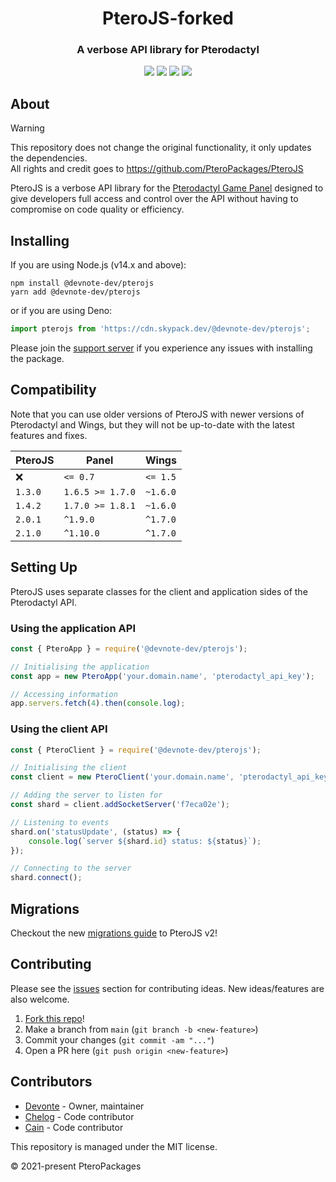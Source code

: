 <h1 align="center">PteroJS-forked</h1>
<h3 align="center"><strong>A verbose API library for Pterodactyl</strong></h3>
<p align="center"><a href="https://discord.com/invite/dwcfTjgn7S" type="_blank"><img src="https://img.shields.io/badge/discord-invite-5865f2?style=for-the-badge&logo=discord&logoColor=white"></a> <img src="https://img.shields.io/badge/version-2.2.2-3572A5?style=for-the-badge"> <img src="https://img.shields.io/github/issues/PteroPackages/PteroJS.svg?style=for-the-badge"> <a href="https://pteropackages.github.io/PteroJS/" type="_blank"><img src="https://img.shields.io/badge/docs-typedoc-e67e22?style=for-the-badge"></a></p>

## About
> [!WARNING]
> This repository does not change the original functionality, it only updates the dependencies. <br>
> All rights and credit goes to https://github.com/PteroPackages/PteroJS

PteroJS is a verbose API library for the [Pterodactyl Game Panel](https://pterodactyl.io) designed to give developers full access and control over the API without having to compromise on code quality or efficiency.

## Installing

If you are using Node.js (v14.x and above):

```
npm install @devnote-dev/pterojs
yarn add @devnote-dev/pterojs
```

or if you are using Deno:
```js
import pterojs from 'https://cdn.skypack.dev/@devnote-dev/pterojs';
```

Please join the [support server](https://discord.com/invite/dwcfTjgn7S) if you experience any issues with installing the package.

## Compatibility

Note that you can use older versions of PteroJS with newer versions of Pterodactyl and Wings, but they will not be up-to-date with the latest features and fixes.

| PteroJS | Panel            | Wings    |
| ------- | ---------------- | -------- |
| ❌      | `<= 0.7`         | `<= 1.5` |
| `1.3.0` | `1.6.5 >= 1.7.0` | `~1.6.0` |
| `1.4.2` | `1.7.0 >= 1.8.1` | `~1.6.0` |
| `2.0.1` | `^1.9.0`         | `^1.7.0` |
| `2.1.0` | `^1.10.0`        | `^1.7.0` |

## Setting Up

PteroJS uses separate classes for the client and application sides of the Pterodactyl API.

### Using the application API

```js
const { PteroApp } = require('@devnote-dev/pterojs');

// Initialising the application
const app = new PteroApp('your.domain.name', 'pterodactyl_api_key');

// Accessing information
app.servers.fetch(4).then(console.log);
```

### Using the client API

```js
const { PteroClient } = require('@devnote-dev/pterojs');

// Initialising the client
const client = new PteroClient('your.domain.name', 'pterodactyl_api_key');

// Adding the server to listen for
const shard = client.addSocketServer('f7eca02e');

// Listening to events
shard.on('statusUpdate', (status) => {
    console.log(`server ${shard.id} status: ${status}`);
});

// Connecting to the server
shard.connect();
```

## Migrations

Checkout the new [migrations guide](./migrations/v2-0-1.md) to PteroJS v2!

## Contributing

Please see the [issues](https://github.com/PteroPackages/PteroJS/issues) section for contributing ideas. New ideas/features are also welcome.

1. [Fork this repo](https://github.com/PteroPackages/PteroJS/fork)!
2. Make a branch from `main` (`git branch -b <new-feature>`)
3. Commit your changes (`git commit -am "..."`)
4. Open a PR here (`git push origin <new-feature>`)

## Contributors

- [Devonte](https://github.com/devnote-dev) - Owner, maintainer
- [Chelog](https://github.com/chelog) - Code contributor
- [Cain](https://github.com/cainthebest) - Code contributor

This repository is managed under the MIT license.

© 2021-present PteroPackages
